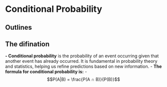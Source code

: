# Conditional Probability 

## Outlines


## The difination 
**- Conditional probability** is the probability of an event occurring given that another event has already occurred. It is fundamental in probability theory and statistics, helping us refine predictions based on new information.
    - **The formula for conditional probability is:**
    - $$P(A|B) = \frac{P(A ∩ B)}{P(B)}$$

      
      


